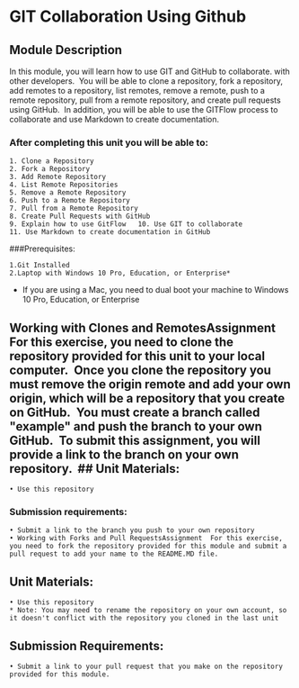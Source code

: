# GIT Collaboration Using Github 
## Module Description
In this module, you will learn how to use GIT and GitHub to collaborate. with other developers.  You will be able to clone a repository, fork a repository, add remotes to a repository, list remotes, remove a remote, push to a remote repository, pull from a remote repository, and create pull requests using GitHub.  In addition, you will be able to use the GITFlow process to collaborate and use Markdown to create documentation. 

### After completing this unit you will be able to:

	1. Clone a Repository
	2. Fork a Repository
	3. Add Remote Repository
	4. List Remote Repositories
	5. Remove a Remote Repository
	6. Push to a Remote Repository
	7. Pull from a Remote Repository
	8. Create Pull Requests with GitHub
	9. Explain how to use GitFlow 	10. Use GIT to collaborate
	11. Use Markdown to create documentation in GitHub

###Prerequisites:

	1.Git Installed
	2.Laptop with Windows 10 Pro, Education, or Enterprise* 
* If you are using a Mac, you need to dual boot your machine to Windows 10 Pro, Education, or Enterprise

## Working with Clones and RemotesAssignment   For this exercise, you need to clone the repository provided for this unit to your local computer.  Once you clone the repository you must remove the origin remote and add your own origin, which will be a repository that you create on GitHub.  You must create a branch called "example" and push the branch to your own GitHub.  To submit this assignment, you will provide a link to the branch on your own repository.  ## Unit Materials: 
	• Use this repository
### Submission requirements:
	• Submit a link to the branch you push to your own repository 
	• Working with Forks and Pull RequestsAssignment  For this exercise, you need to fork the repository provided for this module and submit a pull request to add your name to the README.MD file. 
##  Unit Materials:
	• Use this repository
	* Note: You may need to rename the repository on your own account, so it doesn't conflict with the repository you cloned in the last unit
## Submission Requirements:
	• Submit a link to your pull request that you make on the repository provided for this module.
